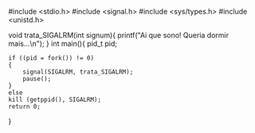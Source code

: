 #include <stdio.h>
#include <signal.h>
#include <sys/types.h>
#include <unistd.h>

void trata_SIGALRM(int signum){
    printf("Ai que sono! Queria dormir mais...\n");
}
int main(){
    pid_t pid;
    
    if ((pid = fork()) != 0)
    {
        signal(SIGALRM, trata_SIGALRM);
        pause();
    }
    else
    kill (getppid(), SIGALRM);
    return 0;
}
